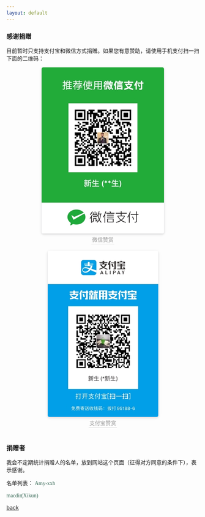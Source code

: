 ```yaml
---
layout: default
---
```


### 感谢捐赠
目前暂时只支持支付宝和微信方式捐赠。如果您有意赞助，请使用手机支付扫一扫下面的二维码：<br>
         
<center>
    <img style="border-radius: 0.3125em;
    box-shadow: 0 2px 4px 0 rgba(34,36,38,.12),0 2px 10px 0 rgba(34,36,38,.08);" 
    src="/images/wechat.jpg?raw=true">
    <br>
    <div style="color:orange; border-bottom: 1px solid #d9d9d9;
    display: inline-block;
    color: #999;
    padding: 2px;">微信赞赏</div>
</center>
<br>
<center>
    <img style="border-radius: 0.3125em;
    box-shadow: 0 2px 4px 0 rgba(34,36,38,.12),0 2px 10px 0 rgba(34,36,38,.08);" 
    src="/images/alipay.jpg?raw=true">
    <br>
    <div style="color:orange; border-bottom: 1px solid #d9d9d9;
    display: inline-block;
    color: #999;
    padding: 2px;">支付宝赞赏</div>
</center>
        
<br>

### 捐赠者
我会不定期统计捐赠人的名单，放到网站这个页面（征得对方同意的条件下），表示感谢。

名单列表：
<font color=#376956 face="cyan-blue">Amy-xxh</font>

<font color=#376956 face="cyan-blue">macdir(Xikun)</font>



[back](https://sunyata000.github.io/index.html)


